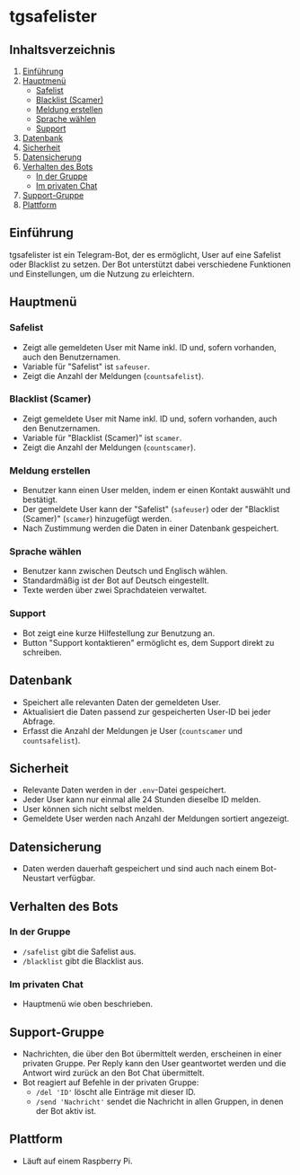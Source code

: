 # tgsafelister

## Inhaltsverzeichnis
1. [Einführung](#einführung)
2. [Hauptmenü](#hauptmenü)
    - [Safelist](#safelist)
    - [Blacklist (Scamer)](#blacklist-scamer)
    - [Meldung erstellen](#meldung-erstellen)
    - [Sprache wählen](#sprache-wählen)
    - [Support](#support)
3. [Datenbank](#datenbank)
4. [Sicherheit](#sicherheit)
5. [Datensicherung](#datensicherung)
6. [Verhalten des Bots](#verhalten-des-bots)
    - [In der Gruppe](#in-der-gruppe)
    - [Im privaten Chat](#im-privaten-chat)
7. [Support-Gruppe](#support-gruppe)
8. [Plattform](#plattform)

## Einführung
tgsafelister ist ein Telegram-Bot, der es ermöglicht, User auf eine Safelist oder Blacklist zu setzen. Der Bot unterstützt dabei verschiedene Funktionen und Einstellungen, um die Nutzung zu erleichtern.

## Hauptmenü

### Safelist
- Zeigt alle gemeldeten User mit Name inkl. ID und, sofern vorhanden, auch den Benutzernamen.
- Variable für "Safelist" ist `safeuser`.
- Zeigt die Anzahl der Meldungen (`countsafelist`).

### Blacklist (Scamer)
- Zeigt gemeldete User mit Name inkl. ID und, sofern vorhanden, auch den Benutzernamen.
- Variable für "Blacklist (Scamer)" ist `scamer`.
- Zeigt die Anzahl der Meldungen (`countscamer`).

### Meldung erstellen
- Benutzer kann einen User melden, indem er einen Kontakt auswählt und bestätigt.
- Der gemeldete User kann der "Safelist" (`safeuser`) oder der "Blacklist (Scamer)" (`scamer`) hinzugefügt werden.
- Nach Zustimmung werden die Daten in einer Datenbank gespeichert.

### Sprache wählen
- Benutzer kann zwischen Deutsch und Englisch wählen.
- Standardmäßig ist der Bot auf Deutsch eingestellt.
- Texte werden über zwei Sprachdateien verwaltet.

### Support
- Bot zeigt eine kurze Hilfestellung zur Benutzung an.
- Button "Support kontaktieren" ermöglicht es, dem Support direkt zu schreiben.

## Datenbank
- Speichert alle relevanten Daten der gemeldeten User.
- Aktualisiert die Daten passend zur gespeicherten User-ID bei jeder Abfrage.
- Erfasst die Anzahl der Meldungen je User (`countscamer` und `countsafelist`).

## Sicherheit
- Relevante Daten werden in der `.env`-Datei gespeichert.
- Jeder User kann nur einmal alle 24 Stunden dieselbe ID melden.
- User können sich nicht selbst melden.
- Gemeldete User werden nach Anzahl der Meldungen sortiert angezeigt.

## Datensicherung
- Daten werden dauerhaft gespeichert und sind auch nach einem Bot-Neustart verfügbar.

## Verhalten des Bots

### In der Gruppe
- `/safelist` gibt die Safelist aus.
- `/blacklist` gibt die Blacklist aus.

### Im privaten Chat
- Hauptmenü wie oben beschrieben.

## Support-Gruppe
- Nachrichten, die über den Bot übermittelt werden, erscheinen in einer privaten Gruppe. Per Reply kann den User geantwortet werden und die Antwort wird zurück an den Bot Chat übermittelt.
- Bot reagiert auf Befehle in der privaten Gruppe:
  - `/del 'ID'` löscht alle Einträge mit dieser ID.
  - `/send 'Nachricht'` sendet die Nachricht in allen Gruppen, in denen der Bot aktiv ist.

## Plattform
- Läuft auf einem Raspberry Pi.
